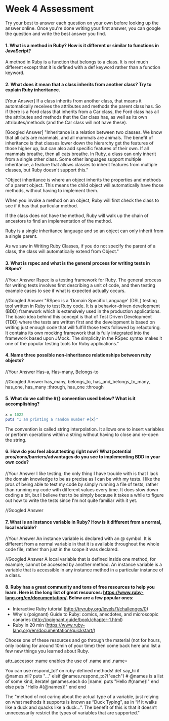 # Week 4 Assessment

Try your best to answer each question on your own before looking up the answer online. Once you're done writing your first answer, you can google the question and write the best answer you find.


#### 1. What is a method in Ruby? How is it different or similar to functions in JavaScript?
A method in Ruby is a function that belongs to a class. It is not much different except that it is defined with a def keyword rather than a function keyword.

#### 2. What does it mean that a class inherits from another class? Try to explain Ruby inheritance.


[Your Answer]
If a class inherits from another class, that means it automatically receives the attributes and methods the parent class has. So if there is a Ford class that inherits from a Car class, the Ford class has all the attributes and methods that the Car class has, as well as its own attributes/methods (and the Car class will not have these).

[Googled Answer]
"Inheritance is a relation between two classes. We know that all cats are mammals, and all mammals are animals. The benefit of inheritance is that classes lower down the hierarchy get the features of those higher up, but can also add specific features of their own. If all mammals breathe, then all cats breathe. In Ruby, a class can only inherit from a single other class. Some other languages support multiple inheritance, a feature that allows classes to inherit features from multiple classes, but Ruby doesn't support this."

"Object inheritance is where an object inherits the properties and methods of a parent object. This means the child object will automatically have those methods, without having to implement them.

When you invoke a method on an object, Ruby will first check the class to see if it has that particular method.

If the class does not have the method, Ruby will walk up the chain of ancestors to find an implementation of the method.

Ruby is a single inheritance language and so an object can only inherit from a single parent.

As we saw in Writing Ruby Classes, if you do not specify the parent of a class, the class will automatically extend from Object."

#### 3. What is rspec and what is the general process for writing tests in RSpec?

//Your Answer
Rspec is a testing framework for Ruby. The general process for writing tests involves first describing a unit of code, and then testing example cases to see if what is expected actually occurs.

//Googled Answer
"RSpec is a 'Domain Specific Language' (DSL) testing tool written in Ruby to test Ruby code. It is a behavior-driven development (BDD) framework which is extensively used in the production applications. The basic idea behind this concept is that of Test Driven Development (TDD) where the tests are written first and the development is based on writing just enough code that will fulfill those tests followed by refactoring. It contains its own mocking framework that is fully integrated into the framework based upon JMock. The simplicity in the RSpec syntax makes it one of the popular testing tools for Ruby applications."

#### 4. Name three possible non-inheritance relationships between ruby objects?

//Your Answer
Has-a, Has-many, Belongs-to

//Googled Answer
has_many, belongs_to, has_and_belongs_to_many, has_one, has_many :through, has_one :through

#### 5. What do we call the #{} convention used below? What is it accomplishing?

```ruby
x = 1022
puts "I am printing a random number #{x}"
```
The convention is called string interpolation. It allows one to insert variables or perform operations within a string without having to close and re-open the string.


#### 6. How do you feel about testing right now? What potential pros/cons/barriers/advantages do you see to implementing BDD in your own code?

//Your Answer
I like testing; the only thing I have trouble with is that I lack the domain knowledge to be as precise as I can be with my tests. I like the pros of being able to test my code by simply running a file of tests, rather than running my code with different values every time. It does slow down coding a bit, but I believe that to be simply because it takes a while to figure out how to write the tests since I'm not quite familiar with it yet.

//Googled Answer


#### 7. What is an instance variable in Ruby? How is it different from a normal, local variable?

//Your Answer
An instance variable is declared with an @ symbol. It is different from a normal variable in that it is available throughout the whole code file, rather than just in the scope it was declared.

//Googled Answer
A local variable that is defined inside one method, for example, cannot be accessed by another method. An instance variable is a variable that is accessible in any instance method in a particular instance of a class.

#### 8. Ruby has a great community and tons of free resources to help you learn. Here is the long list of great resources: https://www.ruby-lang.org/en/documentation/. Below are a few popular ones:
- Interactive Ruby tutorial (http://tryruby.org/levels/1/challenges/0)
- Why's (poignant) Guide to Ruby: comics, anecdotes, and microscopic canaries (http://poignant.guide/book/chapter-1.html)
- Ruby in 20 min (https://www.ruby-lang.org/en/documentation/quickstart/)


Choose one of these resources and go through the material (not for hours, only looking for around 10min of your time) then come back here and list a few new things you learned about Ruby.

attr_accessor :name enables the use of .name and .name=

You can use respond_to? on ruby-defined methods!
def say_hi
   if @names.nil?
     puts "..."
   elsif @names.respond_to?("each")
     # @names is a list of some kind, iterate!
     @names.each do |name|
       puts "Hello #{name}!"
     end
   else
     puts "Hello #{@names}!"
   end
 end

The "method of not caring about the actual type of a variable, just relying on what methods it supports is known as “Duck Typing”, as in “if it walks like a duck and quacks like a duck…”. The benefit of this is that it doesn’t unnecessarily restrict the types of variables that are supported."
